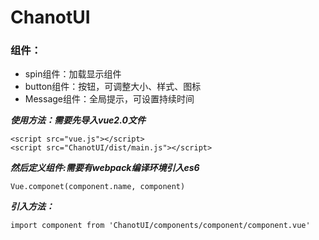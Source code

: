 # ChanotUI
### 组件：

 - spin组件：加载显示组件
 - button组件：按钮，可调整大小、样式、图标
 - Message组件：全局提示，可设置持续时间

***使用方法：需要先导入vue2.0文件***

    <script src="vue.js"></script>
    <script src="ChanotUI/dist/main.js"></script>

***然后定义组件:需要有webpack编译环境引入es6***

    Vue.componet(component.name, component)

***引入方法：***

    import component from 'ChanotUI/components/component/component.vue'

